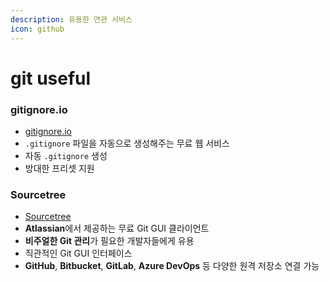```yaml
---
description: 유용한 연관 서비스
icon: github
---
```


# git useful

### gitignore.io

* [gitignore.io](https://www.toptal.com/developers/gitignore)
* `.gitignore` 파일을 자동으로 생성해주는 무료 웹 서비스
* 자동 `.gitignore` 생성
* 방대한 프리셋 지원

### Sourcetree

* [Sourcetree](https://www.sourcetreeapp.com/)
* **Atlassian**에서 제공하는 무료 Git GUI 클라이언트
* **비주얼한 Git 관리**가 필요한 개발자들에게 유용
* 직관적인 Git GUI 인터페이스
* **GitHub**, **Bitbucket**, **GitLab**, **Azure DevOps** 등 다양한 원격 저장소 연결 가능







